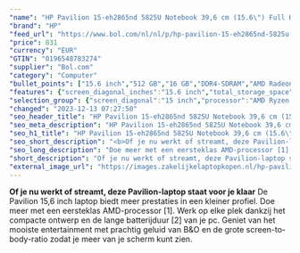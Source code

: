 ```yaml
---
"name": "HP Pavilion 15-eh2865nd 5825U Notebook 39,6 cm (15.6\") Full HD AMD Ryzen™ 7 16 GB DDR4-SDRAM 512 GB SSD Wi-Fi 5 (802.11ac) Windows 11 Home Zilver"
"brand": "HP"
"feed_url": "https://www.bol.com/nl/nl/p/hp-pavilion-15-eh2865nd-5825u-notebook-39-6-cm-full-hd-amd-ryzen-7-16-gb-ddr4-sdram-512-gb-ssd-wi-fi-5-windows-11-home-zilver/9300000098808184"
"price": 831
"currency": "EUR"
"GTIN": "0196548783274"
"supplier": "Bol.com"
"category": "Computer"
"bullet_points": ["15.6 inch","512 GB","16 GB","DDR4-SDRAM","AMD Radeon Graphics","Windows"]
"features": {"screen_diagonal_inches":"15.6 inch","total_storage_space":"512 GB","memory_size":"16 GB","memory_type":"DDR4-SDRAM","graphics_card":"AMD Radeon Graphics","operating_system":"Windows"}
"selection_group": {"screen_diagonal":"15 inch","processor":"AMD Ryzen 7","changed_price_past_3_days":false,"product_family":"Pavilion 15"}
"changed": "2023-12-13 07:27:50"
"seo_header_title": "HP Pavilion 15-eh2865nd 5825U Notebook 39,6 cm (15.6\") Full HD AMD Ryzen™ 7 16 GB DDR4-SDRAM 512 GB SSD Wi-Fi 5 (802.11ac) Windows 11 Home Zilver"
"seo_meta_description": "HP Pavilion 15-eh2865nd 5825U Notebook 39,6 cm (15.6\") Full HD AMD Ryzen™ 7 16 GB DDR4-SDRAM 512 GB SSD Wi-Fi 5 (802.11ac) Windows 11 Home Zilver"
"seo_h1_title": "HP Pavilion 15-eh2865nd 5825U Notebook 39,6 cm (15.6\") Full HD AMD Ryzen™ 7 16 GB DDR4-SDRAM 512 GB SSD Wi-Fi 5 (802.11ac) Windows 11 Home Zilver"
"seo_short_description": "<b>Of je nu werkt of streamt, deze Pavilion-laptop staat voor je klaar</b> De Pavilion 15,6 inch laptop biedt meer prestaties in een kleiner profiel."
"seo_long_description": "Doe meer met een eersteklas AMD-processor [1]. Werk op elke plek dankzij het compacte ontwerp en de lange batterijduur [2] van je pc. Geniet van het mooiste entertainment met prachtig geluid van B&O en de grote screen-to-body-ratio zodat je meer van je scherm kunt zien."
"short_description": "Of je nu werkt of streamt, deze Pavilion-laptop staat voor je klaar De Pavilion 15,6 inch laptop biedt meer prestaties in een kleiner profiel. Doe meer met een eersteklas AMD-processor [1]. Werk op elke plek dankzij het compacte ontwerp en de lange batterijduur [2] van je pc. Geniet van het mooiste entertainment met prachtig geluid van B&O en de grote screen-to-body-ratio zodat je meer van je scherm kunt zien."
"external_image_url": "https://images.zakelijkelaptopkopen.nl/hp-pavilion-15-eh2865nd-5825u-notebook-39-6-cm-full-hd-amd-ryzen-7-16-gb-ddr4-sdram-512-gb-ssd-wi-fi-5-windows-11-home-zilver.webp"
---
```


<b>Of je nu werkt of streamt, deze Pavilion-laptop staat voor je klaar</b> De Pavilion 15,6 inch laptop biedt meer prestaties in een kleiner profiel. Doe meer met een eersteklas AMD-processor [1]. Werk op elke plek dankzij het compacte ontwerp en de lange batterijduur [2] van je pc. Geniet van het mooiste entertainment met prachtig geluid van B&O en de grote screen-to-body-ratio zodat je meer van je scherm kunt zien.